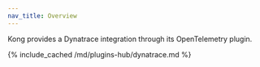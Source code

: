 ```yaml
---
nav_title: Overview
---
```


Kong provides a Dynatrace integration through its OpenTelemetry plugin. 

{% include_cached /md/plugins-hub/dynatrace.md %}